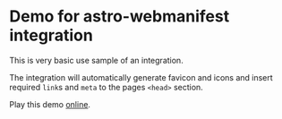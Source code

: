 # Demo for astro-webmanifest integration

This is very basic use sample of an integration.

The integration will automatically generate favicon and icons and insert required `link`s and `meta` to the pages `<head>` section.

Play this demo [online](https://stackblitz.com/fork/github/alextim/astro-lib/tree/main/examples/webmanifest/basic).
